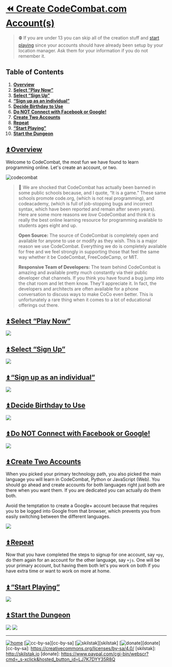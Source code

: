 # [⏪ Create CodeCombat.com Account(s)](/README.md)

> ⛔ If you are under 13 you can skip all of the creation stuff and
> [start playing][] since your accounts should have already been setup
> by your location manager. Ask them for your information if you
> do not remember it.

[start playing]: #user-content--start-the-dungeon 

## Table of Contents

1. [**Overview**](#user-content--overview)
2. [**Select “Play Now”**](#user-content--select-play-now)
3. [**Select “Sign Up”**](#user-content--select-sign-up)
4. [**“Sign up as an individual”**](#user-content--sign-up-as-an-individual)
5. [**Decide Birthday to Use**](#user-content--decide-birthday-to-use)
6. [**Do NOT Connect with Facebook or Google!**](#user-content--do-not-connect-with-facebook-or-google)
7. [**Create Two Accounts**](#user-content--create-two-accounts)
8. [**Repeat**](#user-content--repeat)
9. [**“Start Playing”**](#user-content--start-playing)
10. [**Start the Dungeon**](#user-content--start-the-dungeon)

## [⏫ Overview](#)

Welcome to CodeCombat, the most fun we have found to learn
programming online. Let's create an account, or two.

![codecombat](/assets/desert.png)

> 💬 We are shocked that
> CodeCombat has actually been banned in some public schools because,
> and I quote, “It is a game.” These same schools promote code.org,
> (which is not real programming), and codeacademy, (which is full of
> job-stopping bugs and incorrect syntax, which have been reported
> and remain after seven years). Here are some more reasons we
> *love* CodeCombat and think it is really the best online learning
> resource for programming available to students ages eight and up.
> 
> **Open Source:** The source of CodeCombat is completely open
> and available for anyone to use or modify as they wish. This
> is a major reason we use CodeCombat. Everything we do is completely
> available for free and we feel strongly in supporting those that
> feel the same way whether it be CodeCombat, FreeCodeCamp, or
> MIT.
>
> **Responsive Team of Developers:** The team behind CodeCombat is
> amazing and available pretty much constantly via their public
> developer chat channels. If you think you have found a bug
> jump into the chat room and let them know.  They'll appreciate it.
> In fact, the developers and architects are often available for a
> phone conversation to discuss ways to make CoCo even better. This
> is unfortunately a rare thing when it comes to a lot of educational
> offerings out there.


## [⏫ Select “Play Now”](#)

![](/assets/coco1.png)

## [⏫ Select “Sign Up”](#)

![](/assets/coco2.png)

## [⏫ “Sign up as an individual”](#)

![](/assets/coco3.png)

## [⏫ Decide Birthday to Use](#)

![](/assets/coco4.png)

## [⏫ Do NOT Connect with Facebook or Google!](#)

![](/assets/coco5.png)

## [⏫ Create Two Accounts](#)

When you picked your primary technology path, you also
picked the main language you will learn in CodeCombat, Python or
JavaScript (Web). You should go ahead and create accounts for both
languages right just both are there when you want them. If you are
dedicated you can actually do them both. 

Avoid the temptation to create a Google+ account because that requires
you to be logged into Google from that browser, which prevents you
from easily switching between the different languages.

![](/assets/coco6.png)

## [⏫ Repeat](#)

Now that you have completed the steps to signup for one account,
say `+py`, do them again for an account for the other language, say
`+js`. One will be your primary account, but having them both let's
you work on both if you have extra time or want to work on more at
home.

## [⏫ “Start Playing”](#)

![](/assets/coco7.png)

## [⏫ Start the Dungeon](#)

![](/assets/coco8.png)
![](/assets/coco9.png)

---
[![home](/assets/home-blue.png)](/README.md)
[![cc-by-sa](/assets/cc-by-sa-blue.png)][cc-by-sa]
[![skilstak](/assets/skilstak-logo-blue.png)][skilstak]
[![donate](/assets/donate-blue.png)][donate]
[cc-by-sa]: https://creativecommons.org/licenses/by-sa/4.0/
[skilstak]: http://skilstak.io
[donate]: https://www.paypal.com/cgi-bin/webscr?cmd=_s-xclick&hosted_button_id=LJ7K7DYY35R8Q


